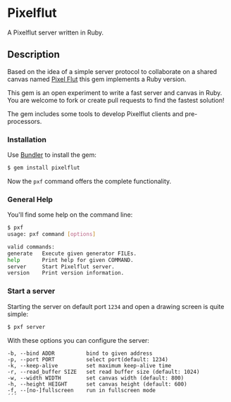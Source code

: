 # Pixelflut

A Pixelflut server written in Ruby.

## Description

Based on the idea of a simple server protocol to collaborate on a shared canvas named [Pixel Flut](https://cccgoe.de/wiki/Pixelflut) this gem implements a Ruby version.

This gem is an open experiment to write a fast server and canvas in Ruby. You are welcome to fork or create pull requests to find the fastest solution!

The gem includes some tools to develop Pixelflut clients and pre-processors.

### Installation

Use [Bundler](http://gembundler.com/) to install the gem:

```bash
$ gem install pixelflut
```

Now the `pxf` command offers the complete functionality.

### General Help

You'll find some help on the command line:

```bash
$ pxf
usage: pxf command [options]

valid commands:
generate   Execute given generator FILEs.
help       Print help for given COMMAND.
server     Start Pixelflut server.
version    Print version information.
```

### Start a server

Starting the server on default port `1234` and open a drawing screen is quite simple:

```bash
$ pxf server
```

With these options you can configure the server:

```
-b, --bind ADDR          bind to given address
-p, --port PORT          select port(default: 1234)
-k, --keep-alive         set maximum keep-alive time
-r, --read_buffer SIZE   set read buffer size (default: 1024)
-w, --width WIDTH        set canvas width (default: 800)
-h, --height HEIGHT      set canvas height (default: 600)
-f, --[no-]fullscreen    run in fullscreen mode
´´´
